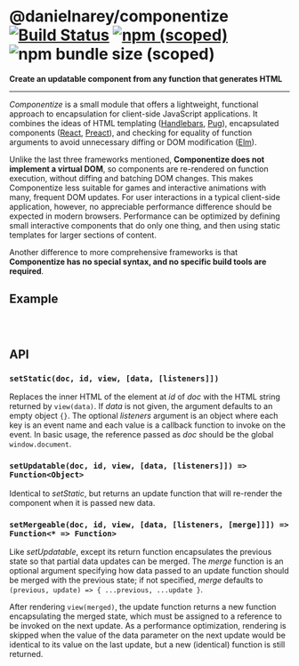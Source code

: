 # @danielnarey/componentize [![Build Status](https://travis-ci.com/danielnarey/componentize.svg?branch=master)](https://travis-ci.com/danielnarey/componentize) [![npm (scoped)](https://img.shields.io/npm/v/@danielnarey/componentize)](https://www.npmjs.com/package/@danielnarey/componentize) ![npm bundle size (scoped)](https://img.shields.io/bundlephobia/min/@danielnarey/componentize)

**Create an updatable component from any function that generates HTML**

---

*Componentize* is a small module that offers a lightweight, functional approach to encapsulation for client-side JavaScript applications. It combines the ideas of HTML templating ([Handlebars](https://www.npmjs.com/package/handlebars), [Pug](https://www.npmjs.com/package/pug)), encapsulated components ([React](https://reactjs.org/), [Preact](https://preactjs.com/)), and checking for equality of function arguments to avoid unnecessary diffing or DOM modification ([Elm](https://elm-lang.org/news/blazing-fast-html)). 

Unlike the last three frameworks mentioned, **Componentize does not implement a virtual DOM**, so components are re-rendered on function execution, without diffing and batching DOM changes. This makes Componentize less suitable for games and interactive animations with many, frequent DOM updates. For user interactions in a typical client-side application, however, no appreciable performance difference should be expected in modern browsers. Performance can be optimized by defining small interactive components that do only one thing, and then using static templates for larger sections of content.

Another difference to more comprehensive frameworks is that **Componentize has no special syntax, and no specific build tools are required**.


## Example

```js




```


## API

### `setStatic(doc, id, view, [data, [listeners]])`

Replaces the inner HTML of the element at *id* of *doc* with the HTML string returned by `view(data)`. If *data* is not given, the argument defaults to an empty object `{}`. The optional *listeners* argument is an object where each key is an event name and each value is a callback function to invoke on the event. In basic usage, the reference passed as *doc* should be the global `window.document`.

### `setUpdatable(doc, id, view, [data, [listeners]]) => Function<Object>`

Identical to *setStatic*, but returns an update function that will re-render the component when it is passed new data.

### `setMergeable(doc, id, view, [data, [listeners, [merge]]]) => Function<* => Function>`

Like *setUpdatable*, except its return function encapsulates the previous state so that partial data updates can be merged. The *merge* function is an optional argument specifying how data passed to an update function should be merged with the previous state; if not specified, *merge* defaults to `(previous, update) => { ...previous, ...update }`. 

After rendering `view(merged)`, the update function returns a new function encapsulating the merged state, which must be assigned to a reference to be invoked on the next update. As a performance optimization, rendering is skipped when the value of the data parameter on the next update would be identical to its value on the last update, but a new (identical) function is still returned.
